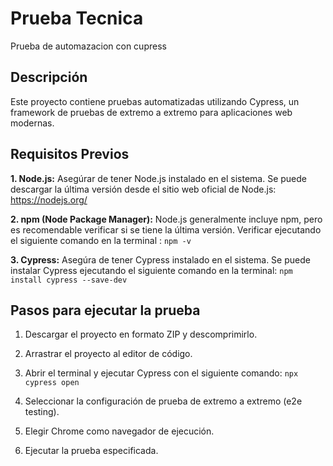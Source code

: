 # Prueba Tecnica 

Prueba de automazacion con cupress

## Descripción

Este proyecto contiene pruebas automatizadas utilizando Cypress, un framework de pruebas de extremo a extremo para aplicaciones web modernas.

## Requisitos Previos

 **1. Node.js:** Asegúrar de tener Node.js instalado en el sistema. Se puede descargar la última versión desde el sitio web oficial de Node.js: https://nodejs.org/

**2. npm (Node Package Manager):** Node.js generalmente incluye npm, pero es recomendable verificar si se tiene la última versión. Verificar ejecutando el siguiente comando en la terminal :  ```npm -v```


**3. Cypress:** Asegúra de tener Cypress instalado en el sistema. Se puede instalar Cypress ejecutando el siguiente comando en la terminal:  ```npm install cypress --save-dev```




## Pasos para ejecutar la prueba

1. Descargar el proyecto en formato ZIP y descomprimirlo.

2. Arrastrar el proyecto al editor de código.

3. Abrir el terminal y ejecutar Cypress con el siguiente comando: ```npx cypress open```

4. Seleccionar la configuración de prueba de extremo a extremo (e2e testing).

5. Elegir Chrome como navegador de ejecución.

6. Ejecutar la prueba especificada.
